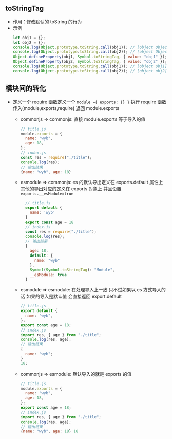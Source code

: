 ## toStringTag

- 作用：修改默认的 toString 的行为
- 示例
  ```javascript
  let obj1 = {};
  let obj2 = {};
  console.log(Object.prototype.toString.call(obj1)); // [object Object]
  console.log(Object.prototype.toString.call(obj2)); // [object Object]
  Object.defineProperty(obj1, Symbol.toStringTag, { value: "obj1" });
  Object.defineProperty(obj2, Symbol.toStringTag, { value: "obj2" });
  console.log(Object.prototype.toString.call(obj1)); // [object obj1]
  console.log(Object.prototype.toString.call(obj2)); // [object obj2]
  ```

## 模块间的转化

- 定义一个 require 函数定义一个 `module ={ exports: {} }` 执行 require 函数 传入(module,exports,require) 返回 module.exports

  - commonjs => commonjs: 直接 module.exports 等于导入的值

    ```javascript
    // title.js
    module.exports = {
      name: "wyb",
      age: 18,
    };
    // index.js
    const res = require("./title");
    console.log(res);
    // 输出结果
    {name: "wyb", age: 18}
    ```

  - esmodule => commonjs: es 的默认导出定义在 exports.default 属性上 其他的导出对应的定义在 exports 对象上 并且设置 `exports.__esModule=true`

    ```javascript
      // title.js
      export default {
        name: 'wyb'
      }
      export const age = 18
      // index.js
      const res = require("./title");
      console.log(res);
      // 输出结果
      {
        age: 18,
        default: {
          name: "wyb"
        },
        Symbol(Symbol.toStringTag): "Module",
        __esModule: true
      }
    ```

  - esmodule => esmodule: 在处理导入上一致 只不过如果以 es 方式导入的话 如果的导入是默认值 会直接返回 export.default

    ```javascript
    // title.js
    export default {
      name: "wyb",
    };
    export const age = 18;
    // index.js
    import res, { age } from "./title";
    console.log(res, age);
    // 输出结果
    {
      name: "wyb";
    }
    18;
    ```

  - commonjs => esmodule: 默认导入的就是 exports 的值
    ```javascript
    // title.js
    module.exports = {
      name: "wyb",
      age: 18,
    };
    export const age = 18;
    // index.js
    import res, { age } from "./title";
    console.log(res, age);
    // 输出结果
    {name: "wyb", age: 18} 18
    ```
